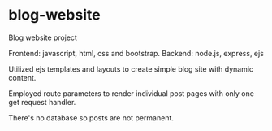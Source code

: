 # blog-website
Blog website project

Frontend: javascript, html, css and bootstrap.
Backend: node.js, express, ejs

Utilized ejs templates and layouts to create simple blog site with dynamic content. 

Employed route parameters to render individual post pages with only one get request handler.

There's no database so posts are not permanent.
